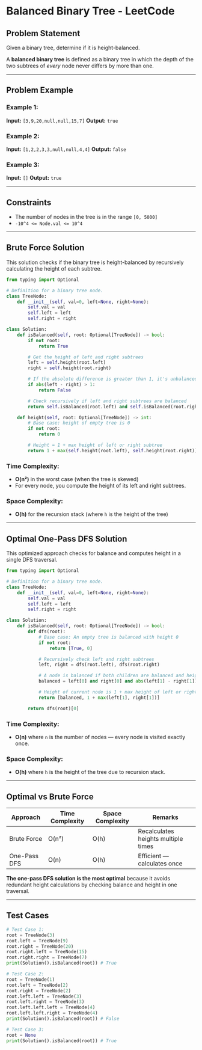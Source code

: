 # Balanced Binary Tree - LeetCode

## Problem Statement

Given a binary tree, determine if it is height-balanced.

A **balanced binary tree** is defined as a binary tree in which the depth of the two subtrees of *every* node never differs by more than one.

---

## Problem Example

### Example 1:

**Input:** `[3,9,20,null,null,15,7]`
**Output:** `true`

### Example 2:

**Input:** `[1,2,2,3,3,null,null,4,4]`
**Output:** `false`

### Example 3:

**Input:** `[]`
**Output:** `true`

---

## Constraints

* The number of nodes in the tree is in the range `[0, 5000]`
* `-10^4 <= Node.val <= 10^4`

---

## Brute Force Solution

This solution checks if the binary tree is height-balanced by recursively calculating the height of each subtree.

```python
from typing import Optional

# Definition for a binary tree node.
class TreeNode:
    def __init__(self, val=0, left=None, right=None):
        self.val = val
        self.left = left
        self.right = right

class Solution:
    def isBalanced(self, root: Optional[TreeNode]) -> bool:
        if not root:
            return True

        # Get the height of left and right subtrees
        left = self.height(root.left)
        right = self.height(root.right)

        # If the absolute difference is greater than 1, it's unbalanced
        if abs(left - right) > 1:
            return False

        # Check recursively if left and right subtrees are balanced
        return self.isBalanced(root.left) and self.isBalanced(root.right)

    def height(self, root: Optional[TreeNode]) -> int:
        # Base case: height of empty tree is 0
        if not root:
            return 0

        # Height = 1 + max height of left or right subtree
        return 1 + max(self.height(root.left), self.height(root.right))
```

### Time Complexity:

* **O(n²)** in the worst case (when the tree is skewed)
* For every node, you compute the height of its left and right subtrees.

### Space Complexity:

* **O(h)** for the recursion stack (where `h` is the height of the tree)

---

## Optimal One-Pass DFS Solution

This optimized approach checks for balance and computes height in a single DFS traversal.

```python
from typing import Optional

# Definition for a binary tree node.
class TreeNode:
    def __init__(self, val=0, left=None, right=None):
        self.val = val
        self.left = left
        self.right = right

class Solution:
    def isBalanced(self, root: Optional[TreeNode]) -> bool:
        def dfs(root):
            # Base case: An empty tree is balanced with height 0
            if not root:
                return [True, 0]

            # Recursively check left and right subtrees
            left, right = dfs(root.left), dfs(root.right)

            # A node is balanced if both children are balanced and height difference is <= 1
            balanced = left[0] and right[0] and abs(left[1] - right[1]) <= 1

            # Height of current node is 1 + max height of left or right subtree
            return [balanced, 1 + max(left[1], right[1])]

        return dfs(root)[0]
```

### Time Complexity:

* **O(n)** where `n` is the number of nodes — every node is visited exactly once.

### Space Complexity:

* **O(h)** where `h` is the height of the tree due to recursion stack.

---

## Optimal vs Brute Force

| Approach     | Time Complexity | Space Complexity | Remarks                             |
| ------------ | --------------- | ---------------- | ----------------------------------- |
| Brute Force  | O(n²)           | O(h)             | Recalculates heights multiple times |
| One-Pass DFS | O(n)            | O(h)             | Efficient — calculates once         |

**The one-pass DFS solution is the most optimal** because it avoids redundant height calculations by checking balance and height in one traversal.

---

## Test Cases

```python
# Test Case 1:
root = TreeNode(3)
root.left = TreeNode(9)
root.right = TreeNode(20)
root.right.left = TreeNode(15)
root.right.right = TreeNode(7)
print(Solution().isBalanced(root)) # True

# Test Case 2:
root = TreeNode(1)
root.left = TreeNode(2)
root.right = TreeNode(2)
root.left.left = TreeNode(3)
root.left.right = TreeNode(3)
root.left.left.left = TreeNode(4)
root.left.left.right = TreeNode(4)
print(Solution().isBalanced(root)) # False

# Test Case 3:
root = None
print(Solution().isBalanced(root)) # True
```
